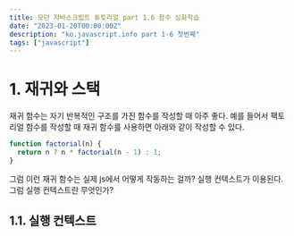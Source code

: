 ```yaml
---
title: 모던 자바스크립트 튜토리얼 part 1.6 함수 심화학습
date: "2023-01-20T00:00:00Z"
description: "ko.javascript.info part 1-6 첫번째"
tags: ["javascript"]
---
```


# 1. 재귀와 스택

재귀 함수는 자기 반복적인 구조를 가진 함수를 작성할 때 아주 좋다. 예를 들어서 팩토리얼 함수를 작성할 때 재귀 함수를 사용하면 아래와 같이 작성할 수 있다.

```js
function factorial(n) {
  return n ? n * factorial(n - 1) : 1;
}
```

그럼 이런 재귀 함수는 실제 js에서 어떻게 작동하는 걸까? 실행 컨텍스트가 이용된다. 그럼 실행 컨텍스트란 무엇인가?

## 1.1. 실행 컨텍스트

